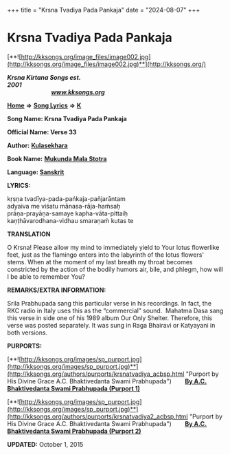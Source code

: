 +++
title = "Krsna Tvadiya Pada Pankaja"
date = "2024-08-07"
+++

# Krsna Tvadiya Pada Pankaja
[**![http://kksongs.org/image_files/image002.jpg](http://kksongs.org/image_files/image002.jpg)**](http://kksongs.org/)

**_Krsna Kirtana Songs est. 2001_**                                                                                                                                                 **_www.kksongs.org_**

**[Home](http://kksongs.org/)** **⇒** **[Song Lyrics](http://kksongs.org/lyrics.html)** **⇒** **[K](http://kksongs.org/songs/song_k.html)**

**Song Name: Krsna Tvadiya Pada Pankaja**

**Official Name: Verse 33**

**Author:** [**Kulasekhara**](http://kksongs.org/authors/list/kulasekhara.html)

**Book Name:** **[Mukunda Mala Stotra](http://kksongs.org/authors/mms.html)**

**Language: [Sanskrit](http://kksongs.org/language/list/sanskrit.html)**

**LYRICS:**

kṛṣṇa tvadīya-pada-pańkaja-pañjarāntam  
adyaiva me viśatu mānasa-rāja-haḿsaḥ  
prāṇa-prayāṇa-samaye kapha-vāta-pittaiḥ  
kaṇṭhāvarodhana-vidhau smaraṇaḿ kutas te

**TRANSLATION**

O Krsna! Please allow my mind to immediately yield to Your lotus flowerlike feet, just as the flamingo enters into the labyrinth of the lotus flowers' stems. When at the moment of my last breath my throat becomes constricted by the action of the bodily humors air, bile, and phlegm, how will I be able to remember You?

**REMARKS/EXTRA INFORMATION:**

Srila Prabhupada sang this particular verse in his recordings. In fact, the RKC radio in Italy uses this as the “commercial” sound.  Mahatma Dasa sang this verse in side one of his 1989 album Our Only Shelter. Therefore, this verse was posted separately. It was sung in Raga Bhairavi or Katyayani in both versions.

**PURPORTS:**

[**![http://kksongs.org/images/sp_purport.jpg](http://kksongs.org/images/sp_purport.jpg)**](http://kksongs.org/authors/purports/krsnatvadiya_acbsp.html "Purport by His Divine Grace A.C. Bhaktivedanta Swami Prabhupada")        **[By A.C. Bhaktivedanta Swami Prabhupada (Purport 1)](http://kksongs.org/authors/purports/krsnatvadiya_acbsp.html)**

[**![http://kksongs.org/images/sp_purport.jpg](http://kksongs.org/images/sp_purport.jpg)**](http://kksongs.org/authors/purports/krsnatvadiya2_acbsp.html "Purport by His Divine Grace A.C. Bhaktivedanta Swami Prabhupada")        **[By A.C. Bhaktivedanta Swami Prabhupada (Purport 2)](http://kksongs.org/authors/purports/krsnatvadiya2_acbsp.html)**

**UPDATED:** October 1, 2015
